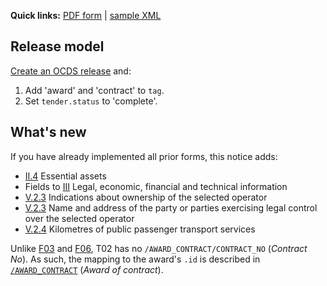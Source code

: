 **Quick links:** [PDF form](http://simap.ted.europa.eu/documents/10184/49059/t02_en.pdf) | [sample XML](https://github.com/open-contracting/european-union-support/blob/main/output/samples/MOVE.xml)

## Release model

[Create an OCDS release](../operations.md#create-a-release) and:

1. Add 'award' and 'contract' to `tag`.
1. Set `tender.status` to 'complete'.

## What's new

If you have already implemented all prior forms, this notice adds:

* <a href="#II.4">II.4</a> Essential assets
* Fields to <a href="#III">III</a> Legal, economic, financial and technical information
* <a href="#V.2.3">V.2.3</a> Indications about ownership of the selected operator
* <a href="#V.2.3">V.2.3</a> Name and address of the party or parties exercising legal control over the selected operator
* <a href="#V.2.4">V.2.4</a> Kilometres of public passenger transport services

Unlike [F03](F03) and [F06](F06), T02 has no `/AWARD_CONTRACT/CONTRACT_NO` (*Contract No*). As such, the mapping to the award's `.id` is described in <a href="#/AWARD_CONTRACT"><code>/AWARD_CONTRACT</code></a> (*Award of contract*).
